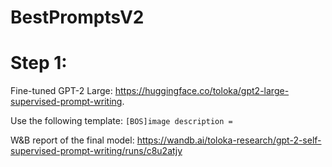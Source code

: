 # BestPromptsV2

# Step 1:

Fine-tuned GPT-2 Large: https://huggingface.co/toloka/gpt2-large-supervised-prompt-writing.

Use the following template: `[BOS]image description = `

W&B report of the final model: https://wandb.ai/toloka-research/gpt-2-self-supervised-prompt-writing/runs/c8u2atjy
